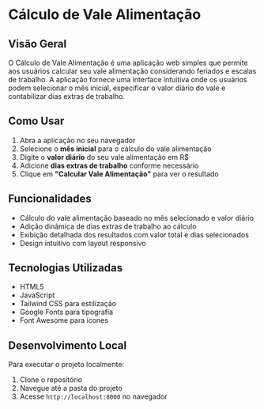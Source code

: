 
# Cálculo de Vale Alimentação

## Visão Geral
O Cálculo de Vale Alimentação é uma aplicação web simples que permite aos usuários calcular seu vale alimentação considerando feriados e escalas de trabalho. A aplicação fornece uma interface intuitiva onde os usuários podem selecionar o mês inicial, especificar o valor diário do vale e contabilizar dias extras de trabalho.

## Como Usar
1. Abra a aplicação no seu navegador
2. Selecione o **mês inicial** para o cálculo do vale alimentação
3. Digite o **valor diário** do seu vale alimentação em R$
4. Adicione **dias extras de trabalho** conforme necessário
5. Clique em **"Calcular Vale Alimentação"** para ver o resultado

## Funcionalidades
- Cálculo do vale alimentação baseado no mês selecionado e valor diário
- Adição dinâmica de dias extras de trabalho ao cálculo
- Exibição detalhada dos resultados com valor total e dias selecionados
- Design intuitivo com layout responsivo

## Tecnologias Utilizadas
- HTML5
- JavaScript
- Tailwind CSS para estilização
- Google Fonts para tipografia
- Font Awesome para ícones

## Desenvolvimento Local
Para executar o projeto localmente:

1. Clone o repositório
2. Navegue até a pasta do projeto
3. Acesse `http://localhost:8000` no navegador
